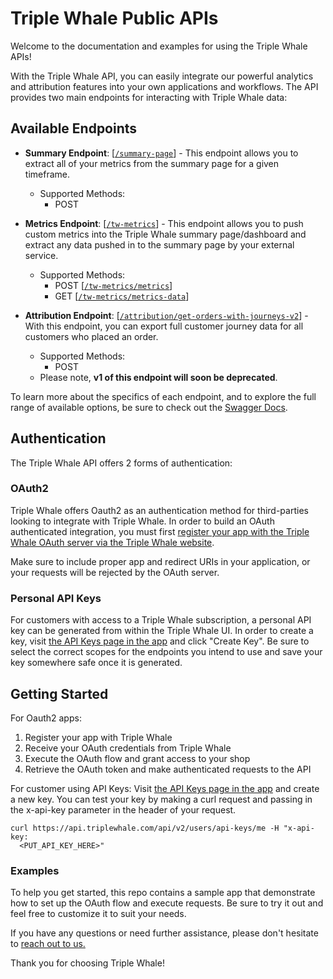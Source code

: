 # Triple Whale Public APIs

Welcome to the documentation and examples for using the Triple Whale APIs! 

With the Triple Whale API, you can easily integrate our powerful analytics and attribution features into your own applications and workflows. The API provides two main endpoints for interacting with Triple Whale data:

## Available Endpoints

- **Summary Endpoint**: [[`/summary-page`](https://developers.triplewhale.com/swagger/index.html#/summary-page/summary-page-get-data-post)] - This endpoint allows you to extract all of your metrics from the summary page for a given timeframe.
  - Supported Methods:
    - POST

- **Metrics Endpoint**: [[`/tw-metrics`](https://developers.triplewhale.com/swagger/index.html#/summary/summary-add-metrics)] - This endpoint allows you to push custom metrics into the Triple Whale summary page/dashboard and extract any data pushed in to the summary page by your external service.
  - Supported Methods: 
    - POST [[`/tw-metrics/metrics`](https://developers.triplewhale.com/swagger/index.html#/summary/summary-get-metrics)]
    - GET [[`/tw-metrics/metrics-data`](https://developers.triplewhale.com/swagger/index.html#/summary/summary-add-metrics)]

- **Attribution Endpoint**: [[`/attribution/get-orders-with-journeys-v2`](https://developers.triplewhale.com/swagger/index.html#/attribution/attribution-get-orders-with-journeys-v2-post)] - With this endpoint, you can export full customer journey data for all customers who placed an order.
  - Supported Methods: 
    - POST
  - Please note, **v1 of this endpoint will soon be deprecated**.

To learn more about the specifics of each endpoint, and to explore the full range of available options, be sure to check out the [Swagger Docs](https://developers.triplewhale.com/swagger/index.html).

## Authentication

The Triple Whale API offers 2 forms of authentication:

### OAuth2
Triple Whale offers Oauth2 as an authentication method for third-parties looking to integrate with Triple Whale. In order to build an OAuth authenticated integration, you must first [register your app with the Triple Whale OAuth server via the Triple Whale website](https://developers.triplewhale.com/register-new-app). 

Make sure to include proper app and redirect URIs in your application, or your requests will be rejected by the OAuth server.

### Personal API Keys
For customers with access to a Triple Whale subscription, a personal API key can be generated from within the Triple Whale UI. In order to create a key, visit [the API Keys page in the app](https://app.triplewhale.com/api-keys) and click "Create Key". Be sure to select the correct scopes for the endpoints you intend to use and save your key somewhere safe once it is generated.

## Getting Started

For Oauth2 apps:

1. Register your app with Triple Whale
2. Receive your OAuth credentials from Triple Whale
3. Execute the OAuth flow and grant access to your shop
4. Retrieve the OAuth token and make authenticated requests to the API  

For customer using API Keys:
Visit [the API Keys page in the app](https://app.triplewhale.com/api-keys) and create a new key. You can test your key by making a curl request and passing in the x-api-key parameter in the header of your request.

```
curl https://api.triplewhale.com/api/v2/users/api-keys/me -H "x-api-key:
  <PUT_API_KEY_HERE>"
```

### Examples  

To help you get started, this repo contains a sample app that demonstrate how to set up the OAuth flow and execute requests. Be sure to try it out and feel free to customize it to suit your needs.

If you have any questions or need further assistance, please don't hesitate to [reach out to us.](mailto:kellet@triplewhale.com)

Thank you for choosing Triple Whale!
